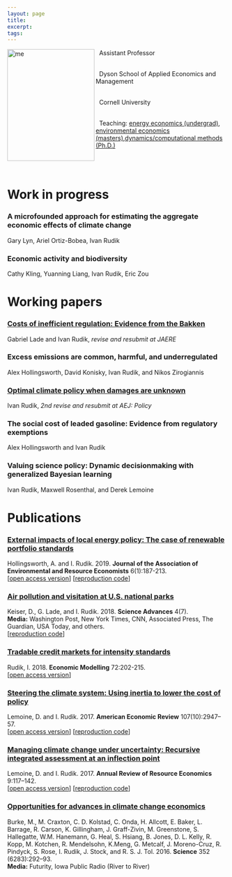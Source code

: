 ```yaml
---
layout: page 
title:
excerpt: 
tags: 
---
```


<p><img src="https://irudik.github.io/assets/img/rudik_photo.jpg" alt="me" align="left" style="width:200px;height:256px;padding:0px">


&nbsp; Assistant Professor <br /> <br />
 
&nbsp; Dyson School of Applied Economics and Management <br /> <br />
 
&nbsp; Cornell University <br /> <br />
 
&nbsp; Teaching: [energy economics (undergrad)](https://rawcdn.githack.com/irudik/irudik.github.io/fc03b88526d0b63e933504c6cb1126e6411cd7e0/assets/pdf/4940_syllabus.pdf), [environmental economics (masters)](https://rawcdn.githack.com/irudik/irudik.github.io/fc03b88526d0b63e933504c6cb1126e6411cd7e0/assets/pdf/6510_syllabus.pdf),[dynamics/computational methods (Ph.D.)](https://github.com/AEM7130/SPRING2019) <br /> <br />

</p>
<br />  
<p style="clear: both;"> </p>

# Work in progress

### A microfounded approach for estimating the aggregate economic effects of climate change
Gary Lyn, Ariel Ortiz-Bobea, Ivan Rudik

### Economic activity and biodiversity
Cathy Kling, Yuanning Liang, Ivan Rudik, Eric Zou

# Working papers

### [Costs of inefficient regulation: Evidence from the Bakken](https://papers.ssrn.com/sol3/papers.cfm?abstract_id=3086728)  
Gabriel Lade and Ivan Rudik, *revise and resubmit at JAERE*

### Excess emissions are common, harmful, and underregulated  
Alex Hollingsworth, David Konisky, Ivan Rudik, and Nikos Zirogiannis

### [Optimal climate policy when damages are unknown](https://papers.ssrn.com/sol3/papers.cfm?abstract_id=2516632) 
Ivan Rudik, *2nd revise and resubmit at AEJ: Policy*

### The social cost of leaded gasoline: Evidence from regulatory exemptions  
Alex Hollingsworth and Ivan Rudik

### Valuing science policy: Dynamic decisionmaking with generalized Bayesian learning  
Ivan Rudik, Maxwell Rosenthal, and Derek Lemoine

# Publications

### [External impacts of local energy policy: The case of renewable portfolio standards](https://www.journals.uchicago.edu/doi/abs/10.1086/700419)  
Hollingsworth, A. and I. Rudik. 2019. **Journal of the Association of Environmental and Resource Economists** 6(1):187-213.  
[[open access version](http://papers.ssrn.com/sol3/papers.cfm?abstract_id=2697222)] [[reproduction code](https://github.com/irudik/external-impacts-rps)]

### [Air pollution and visitation at U.S. national parks](http://advances.sciencemag.org/content/4/7/eaat1613)  
Keiser, D., G. Lade, and I. Rudik. 2018. **Science Advances** 4(7).  
**Media:** Washington Post, New York Times, CNN, Associated Press, The Guardian, USA Today, and others.  
[[reproduction code](https://github.com/irudik/national-parks)]

### [Tradable credit markets for intensity standards](https://www.sciencedirect.com/science/article/pii/S0264999317315651)  
Rudik, I. 2018. **Economic Modelling** 72:202-215.  
[[open access version](https://papers.ssrn.com/sol3/papers.cfm?abstract_id=2615918)]

### [Steering the climate system: Using inertia to lower the cost of policy](https://www.aeaweb.org/articles?id=10.1257/aer.20150986&&from=f)  
Lemoine, D. and I. Rudik. 2017. **American Economic Review** 107(10):2947–57.   
[[open access version](https://ivanrudik.com/s/lemoine_rudik_manuscript_combined_final_2017.pdf)] [[reproduction code](https://github.com/irudik/steering-the-climate-system)]

### [Managing climate change under uncertainty: Recursive integrated assessment at an inflection point](https://papers.ssrn.com/sol3/papers.cfm?abstract_id=2862211)  
Lemoine, D. and I. Rudik. 2017. **Annual Review of Resource Economics** 9:117–142.  
[[open access version](https://papers.ssrn.com/sol3/papers.cfm?abstract_id=2862211)] [[reproduction code](https://github.com/irudik/dynamic-stochastic-dice)]

### [Opportunities for advances in climate change economics](http://science.sciencemag.org/content/352/6283/292.abstract)  
Burke, M., M. Craxton, C. D. Kolstad, C. Onda, H. Allcott, E. Baker, L. Barrage, R. Carson, K. Gillingham, J. Graff-Zivin, M. Greenstone, S. Hallegatte, W.M. Hanemann, G. Heal, S. Hsiang, B. Jones, D. L. Kelly, R. Kopp, M. Kotchen, R. Mendelsohn, K.Meng, G. Metcalf, J. Moreno-Cruz, R. Pindyck, S. Rose, I. Rudik, J. Stock, and R. S. J. Tol. 2016. **Science** 352 (6283):292–93.  
**Media:** Futurity, Iowa Public Radio (River to River)
